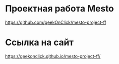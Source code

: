 # Проектная работа Mesto

https://github.com/geekOnClick/mesto-project-ff

# Ссылка на сайт

https://geekonclick.github.io/mesto-project-ff/
